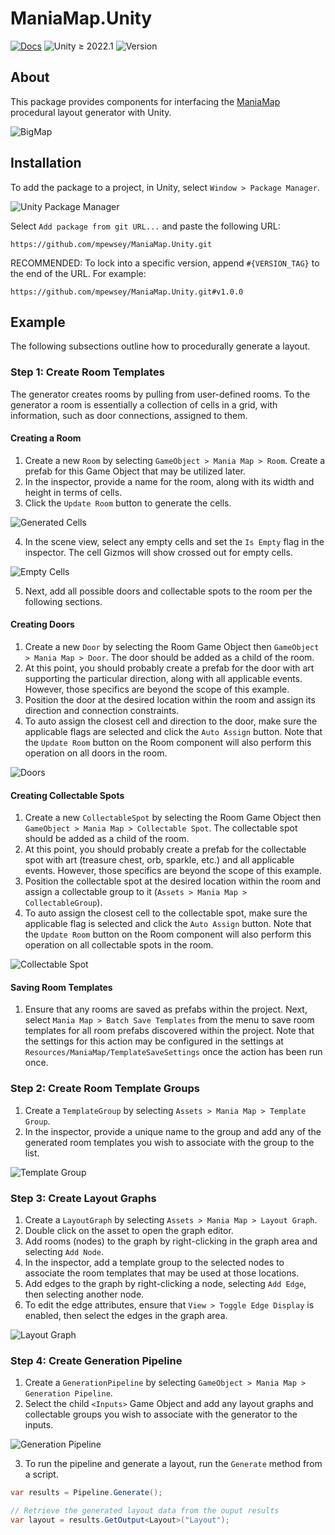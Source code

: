 # ManiaMap.Unity

[![Docs](https://github.com/mpewsey/ManiaMap.Unity/workflows/Docs/badge.svg?event=push)](https://mpewsey.github.io/ManiaMap.Unity)
![Unity ≥ 2022.1](https://img.shields.io/badge/Unity-%E2%89%A5%202022.1-blue)
![Version](https://img.shields.io/github/v/tag/mpewsey/ManiaMap.Unity?label=Version)

## About

This package provides components for interfacing the [ManiaMap](https://github.com/mpewsey/ManiaMap) procedural layout generator with Unity.

![BigMap](https://user-images.githubusercontent.com/23442063/158001876-cb3962a8-9826-44e9-bb19-a5779e3f99d6.png)

## Installation

To add the package to a project, in Unity, select `Window > Package Manager`.

![Unity Package Manager](https://user-images.githubusercontent.com/23442063/163601100-191d8699-f4fd-42cc-96d4-f6aa5a8ae29b.png)

Select `Add package from git URL...` and paste the following URL:

```
https://github.com/mpewsey/ManiaMap.Unity.git
```

RECOMMENDED: To lock into a specific version, append `#{VERSION_TAG}` to the end of the URL. For example:

```
https://github.com/mpewsey/ManiaMap.Unity.git#v1.0.0
```

## Example

The following subsections outline how to procedurally generate a layout.

### Step 1: Create Room Templates

The generator creates rooms by pulling from user-defined rooms. To the generator a room is essentially a collection of cells in a grid, with information, such as door connections, assigned to them.

#### Creating a Room

1. Create a new `Room` by selecting `GameObject > Mania Map > Room`. Create a prefab for this Game Object that may be utilized later.
2. In the inspector, provide a name for the room, along with its width and height in terms of cells.
3. Click the `Update Room` button to generate the cells.

![Generated Cells](https://user-images.githubusercontent.com/23442063/175812812-5871bc8c-84e0-4b2f-ae04-0073c9aaed61.png)

4. In the scene view, select any empty cells and set the `Is Empty` flag in the inspector. The cell Gizmos will show crossed out for empty cells.

![Empty Cells](https://user-images.githubusercontent.com/23442063/175812984-1e05c096-9a93-4855-9b34-fb566083ddcc.png)

5. Next, add all possible doors and collectable spots to the room per the following sections.

#### Creating Doors

1. Create a new `Door` by selecting the Room Game Object then `GameObject > Mania Map > Door`. The door should be added as a child of the room.
2. At this point, you should probably create a prefab for the door with art supporting the particular direction, along with all applicable events. However, those specifics are beyond the scope of this example.
3. Position the door at the desired location within the room and assign its direction and connection constraints.
4. To auto assign the closest cell and direction to the door, make sure the applicable flags are selected and click the `Auto Assign` button. Note that the `Update Room` button on the Room component will also perform this operation on all doors in the room.

![Doors](https://user-images.githubusercontent.com/23442063/175813945-080a6eab-f333-4036-8816-90a2746401d7.png)

#### Creating Collectable Spots

1. Create a new `CollectableSpot` by selecting the Room Game Object then `GameObject > Mania Map > Collectable Spot`. The collectable spot should be added as a child of the room.
2. At this point, you should probably create a prefab for the collectable spot with art (treasure chest, orb, sparkle, etc.) and all applicable events. However, those specifics are beyond the scope of this example.
3. Position the collectable spot at the desired location within the room and assign a collectable group to it (`Assets > Mania Map > CollectableGroup`).
4. To auto assign the closest cell to the collectable spot, make sure the applicable flag is selected and click the `Auto Assign` button. Note that the `Update Room` button on the Room component will also perform this operation on all collectable spots in the room.

![Collectable Spot](https://user-images.githubusercontent.com/23442063/175827419-9639dd11-18ad-4c99-97b0-571984efab97.png)

#### Saving Room Templates

1. Ensure that any rooms are saved as prefabs within the project. Next, select `Mania Map > Batch Save Templates` from the menu to save room templates for all room prefabs discovered within the project. Note that the settings for this action may be configured in the settings at `Resources/ManiaMap/TemplateSaveSettings` once the action has been run once.

### Step 2: Create Room Template Groups

1. Create a `TemplateGroup` by selecting `Assets > Mania Map > Template Group`.
2. In the inspector, provide a unique name to the group and add any of the generated room templates you wish to associate with the group to the list.

![Template Group](https://user-images.githubusercontent.com/23442063/175827410-a61dcbc4-2275-4217-bd83-4fff0f048e5d.png)

### Step 3: Create Layout Graphs

1. Create a `LayoutGraph` by selecting `Assets > Mania Map > Layout Graph`.
2. Double click on the asset to open the graph editor.
3. Add rooms (nodes) to the graph by right-clicking in the graph area and selecting `Add Node`.
4. In the inspector, add a template group to the selected nodes to associate the room templates that may be used at those locations.
5. Add edges to the graph by right-clicking a node, selecting `Add Edge`, then selecting another node.
6. To edit the edge attributes, ensure that `View > Toggle Edge Display` is enabled, then select the edges in the graph area.

![Layout Graph](https://user-images.githubusercontent.com/23442063/175828288-b47a1e3d-ac81-4a2a-b436-0f22b7da3a6c.png)

### Step 4: Create Generation Pipeline

1. Create a `GenerationPipeline` by selecting `GameObject > Mania Map > Generation Pipeline`.
2. Select the child `<Inputs>` Game Object and add any layout graphs and collectable groups you wish to associate with the generator to the inputs.

![Generation Pipeline](https://user-images.githubusercontent.com/23442063/175828818-3a0a09da-69d8-4d60-a48c-b69d4ceac374.png)

3. To run the pipeline and generate a layout, run the `Generate` method from a script.

```Generate.cs
var results = Pipeline.Generate();

// Retrieve the generated layout data from the ouput results
var layout = results.GetOutput<Layout>("Layout");
```
